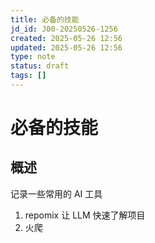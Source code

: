 ```yaml
---
title: 必备的技能
jd_id: J00-20250526-1256
created: 2025-05-26 12:56
updated: 2025-05-26 12:56
type: note
status: draft
tags: []
---
```


# 必备的技能

## 概述

记录一些常用的 AI 工具

1. repomix
   让 LLM 快速了解项目
2. 火爬